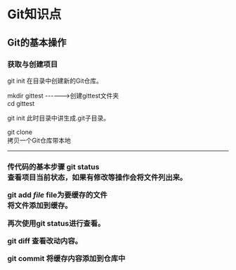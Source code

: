 # Git知识点
<h2>Git的基本操作
<h3>获取与创建项目</h3>
git init    
在目录中创建新的Git仓库。

mkdir gittest  ------>创建gittest文件夹    
cd gittest

git init
此时目录中讲生成.git子目录。

git clone    
拷贝一个Git仓库带本地

---

<h3>传代码的基本步骤
git status<br>
查看项目当前状态，如果有修改等操作会将文件列出来。

git add _file_ file为要缓存的文件<br>
将文件添加到缓存。

再次使用git status进行查看。

git diff
查看改动内容。

git commit
将缓存内容添加到仓库中





